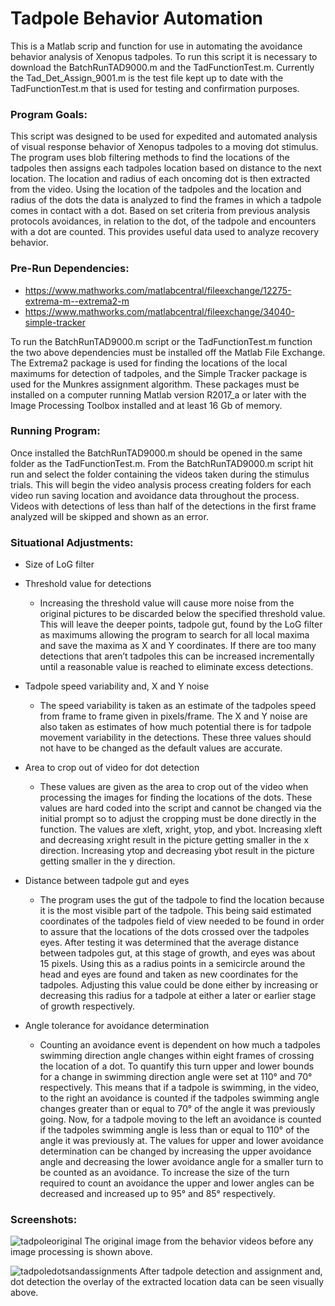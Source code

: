 # Tadpole Behavior Automation
This is a Matlab scrip and function for use in automating the avoidance behavior analysis of Xenopus tadpoles. To run this script it is necessary to download the BatchRunTAD9000.m and the TadFunctionTest.m. Currently the Tad_Det_Assign_9001.m is the test file kept up to date with the TadFunctionTest.m that is used for testing and confirmation purposes.

### Program Goals:

This script was designed to be used for expedited and automated analysis of visual response behavior of Xenopus tadpoles to a moving dot stimulus. The program uses blob filtering methods to find the locations of the tadpoles then assigns each tadpoles location based on distance to the next location. The location and radius of each oncoming dot is then extracted from the video. Using the location of the tadpoles and the location and radius of the dots the data is analyzed to find the frames in which a tadpole comes in contact with a dot. Based on set criteria from previous analysis protocols avoidances, in relation to the dot, of the tadpole and encounters with a dot are counted. This provides useful data used to analyze recovery behavior. 

### Pre-Run Dependencies:

- https://www.mathworks.com/matlabcentral/fileexchange/12275-extrema-m--extrema2-m
- https://www.mathworks.com/matlabcentral/fileexchange/34040-simple-tracker

To run the BatchRunTAD9000.m script or the TadFunctionTest.m function the two above dependencies must be installed off the Matlab File Exchange. The Extrema2 package is used for finding the locations of the local maximums for detection of tadpoles, and the Simple Tracker package is used for the Munkres assignment algorithm. These packages must be installed on a computer running Matlab version R2017_a or later with the Image Processing Toolbox installed and at least 16 Gb of memory.

### Running Program:

Once installed the BatchRunTAD9000.m should be opened in the same folder as the TadFunctionTest.m. From the BatchRunTAD9000.m script hit run and select the folder containing the videos taken during the stimulus trials. This will begin the video analysis process creating folders for each video run saving location and avoidance data throughout the process. Videos with detections of less than half of the detections in the first frame analyzed will be skipped and shown as an error. 

### Situational Adjustments:
- Size of LoG filter
- Threshold value for detections
  - Increasing the threshold value will cause more noise from the original pictures to be discarded below the specified threshold value. This will leave the deeper points, tadpole gut, found by the LoG filter as maximums allowing the program to search for all local maxima and save the maxima as X and Y coordinates. If there are too many detections that aren’t tadpoles this can be increased incrementally until a reasonable value is reached to eliminate excess detections. 
  
- Tadpole speed variability and, X and Y noise
  - The speed variability is taken as an estimate of the tadpoles speed from frame to frame given in pixels/frame. The X and Y noise are also taken as estimates of how much potential there is for tadpole movement variability in the detections. These three values should not have to be changed as the default values are accurate. 
  
- Area to crop out of video for dot detection
  - These values are given as the area to crop out of the video when processing the images for finding the locations of the dots. These values are hard coded into the script and cannot be changed via the initial prompt so to adjust the cropping must be done directly in the function. The values are xleft, xright, ytop, and ybot. Increasing xleft and decreasing xright result in the picture getting smaller in the x direction. Increasing ytop and decreasing ybot result in the picture getting smaller in the y direction. 
  
- Distance between tadpole gut and eyes
  - The program uses the gut of the tadpole to find the location because it is the most visible part of the tadpole. This being said estimated coordinates of the tadpoles field of view needed to be found in order to assure that the locations of the dots crossed over the tadpoles eyes. After testing it was determined that the average distance between tadpoles gut, at this stage of growth, and eyes was about 15 pixels. Using this as a radius points in a semicircle around the head and eyes are found and taken as new coordinates for the tadpoles. Adjusting this value could be done either by increasing or decreasing this radius for a tadpole at either a later or earlier stage of growth respectively. 
  
- Angle tolerance for avoidance determination
  - Counting an avoidance event is dependent on how much a tadpoles swimming direction angle changes within eight frames of crossing the location of a dot. To quantify this turn upper and lower bounds for a change in swimming direction angle were set at 110° and 70° respectively. This means that if a tadpole is swimming, in the video, to the right an avoidance is counted if the tadpoles swimming angle changes greater than or equal to 70° of the angle it was previously going. Now, for a tadpole moving to the left an avoidance is counted if the tadpoles swimming angle is less than or equal to 110° of the angle it was previously at. The values for upper and lower avoidance determination can be changed by increasing the upper avoidance angle and decreasing the lower avoidance angle for a smaller turn to be counted as an avoidance. To increase the size of the turn required to count an avoidance the upper and lower angles can be decreased and increased up to 95° and 85° respectively.

### Screenshots:
![tadpoleoriginal](https://user-images.githubusercontent.com/41453184/43158936-dd0b34a2-8f35-11e8-88a6-6bb53058d6ca.png)
The original image from the behavior videos before any image processing is shown above. 

![tadpoledotsandassignments](https://user-images.githubusercontent.com/41453184/43158847-9c6ff4d2-8f35-11e8-905a-e43e728ef397.png)
After tadpole detection and assignment and, dot detection the overlay of the extracted location data can be seen visually above. 
